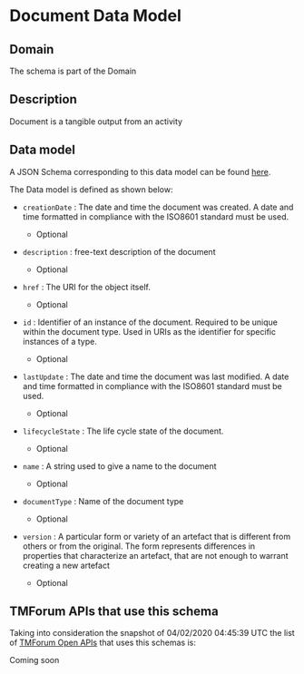 # Document Data Model

## Domain

The  schema is part of the  Domain

## Description

Document is a tangible output from an activity

## Data model

A JSON Schema corresponding to this data model can be found
[here](https://github.com/tmforum-rand/schemas/blob/candidates/Common/Document.schema.json).

The Data model is defined as shown below:
- `creationDate` : The date and time the document was created. A date and time formatted in compliance with the ISO8601 standard must be used.

  - Optional

- `description` : free-text description of the document

  - Optional

- `href` : The URI for the object itself.

  - Optional

- `id` : Identifier of an instance of the document. Required to be unique within the document type.  Used in URIs as the identifier for specific instances of a type.

  - Optional

- `lastUpdate` : The date and time the document was last modified. A date and time formatted in compliance with the ISO8601 standard must be used.

  - Optional

- `lifecycleState` : The life cycle state of the document.

  - Optional

- `name` : A string used to give a name to the document

  - Optional

- `documentType` : Name of the document type

  - Optional

- `version` : A particular form or variety of an artefact that is different from others or from the original. The form represents differences in properties that characterize an artefact, that are not enough to warrant creating a new artefact

  - Optional





## TMForum APIs that use this schema

Taking into consideration the snapshot of 04/02/2020 04:45:39 UTC the list of [TMForum Open APIs](https://www.tmforum.org/open-apis/) that uses this schemas is:

Coming soon